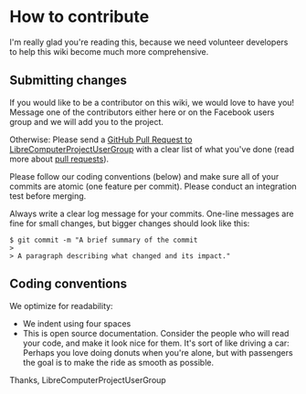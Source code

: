 # How to contribute

I'm really glad you're reading this, because we need volunteer developers to help this wiki become much more comprehensive.

## Submitting changes

If you would like to be a contributor on this wiki, we would love to have you!
Message one of the contributors either here or on the Facebook users group and we will add you to the project.

Otherwise:
Please send a [GitHub Pull Request to LibreComputerProjectUserGroup](https://github.com/LibreComputerProjectUserGroup/pull/new/master) with a clear list of what you've done (read more about [pull requests](http://help.github.com/pull-requests/)).

Please follow our coding conventions (below) and make sure all of your commits are atomic (one feature per commit).
Please conduct an integration test before merging.

Always write a clear log message for your commits. One-line messages are fine for small changes, but bigger changes should look like this:

    $ git commit -m "A brief summary of the commit
    > 
    > A paragraph describing what changed and its impact."

## Coding conventions

We optimize for readability:

  * We indent using four spaces
  * This is open source documentation.
  Consider the people who will read your code, and make it look nice for them.
  It's sort of like driving a car: Perhaps you love doing donuts when you're alone, but with passengers the goal is to make the ride as smooth as possible.

Thanks,
LibreComputerProjectUserGroup
